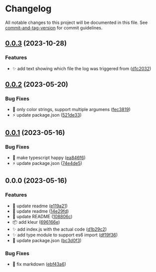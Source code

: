 # Changelog

All notable changes to this project will be documented in this file. See [commit-and-tag-version](https://github.com/absolute-version/commit-and-tag-version) for commit guidelines.

## [0.0.3](https://github.com/henrikvilhelmberglund/hvb-console/compare/v0.0.2...v0.0.3) (2023-10-28)


### Features

* :sparkles: add text showing which file the log was triggered from ([d1c2032](https://github.com/henrikvilhelmberglund/hvb-console/commit/d1c20325d48abe2d33fc70326b1f97917bded4a7))

## [0.0.2](https://github.com/henrikvilhelmberglund/hvb-console/compare/v0.0.1...v0.0.2) (2023-05-20)


### Bug Fixes

* :bug: only color strings, support multiple argumens ([fec3819](https://github.com/henrikvilhelmberglund/hvb-console/commit/fec381993c0c18b19f5d183bad644c79fece0ea6))
* :zap: update package.json ([521de33](https://github.com/henrikvilhelmberglund/hvb-console/commit/521de33d807a6d9c77429979d80e7cdd1ab64c97))

## [0.0.1](https://github.com/henrikvilhelmberglund/hvb-console/compare/v0.0.0...v0.0.1) (2023-05-16)


### Bug Fixes

* :bug: make typescript happy ([ea846f6](https://github.com/henrikvilhelmberglund/hvb-console/commit/ea846f655c94d979caaea4ef82c1cb7a0355a7af))
* :zap: update package.json ([74e4de5](https://github.com/henrikvilhelmberglund/hvb-console/commit/74e4de5835427d2accacecd3d7b5714a605cb2f5))

## 0.0.0 (2023-05-16)


### Features

* :memo: update readme ([e119a21](https://github.com/henrikvilhelmberglund/hvb-console/commit/e119a21a19c7605064d533cb2fdc0adef60dd6aa))
* :memo: update readme ([14e29fd](https://github.com/henrikvilhelmberglund/hvb-console/commit/14e29fdbb5414dfeabf96a64f88a43dd52750181))
* :memo: update README ([108806c](https://github.com/henrikvilhelmberglund/hvb-console/commit/108806c16aa023722118caee1baa1e3d1d4d1abb))
* :package: add kleur ([696166e](https://github.com/henrikvilhelmberglund/hvb-console/commit/696166e1e7d82d7b9b23aac2f40175867402c503))
* :sparkles: add index.js with the actual code ([d1b29c2](https://github.com/henrikvilhelmberglund/hvb-console/commit/d1b29c22fc48b8b642410f6464966ac41bd50765))
* :sparkles: add type module to support es6 import ([df19f36](https://github.com/henrikvilhelmberglund/hvb-console/commit/df19f366d9cc6bbeb42b1cb8dfdf201253c4627a))
* :tada: update package.json ([bc3d0f3](https://github.com/henrikvilhelmberglund/hvb-console/commit/bc3d0f359c1abf777c12b016d5c7ce1c92f5af93))


### Bug Fixes

* :memo: fix markdown ([ebf43a6](https://github.com/henrikvilhelmberglund/hvb-console/commit/ebf43a6ad76082d102b41b0010d68554784fb7f1))
